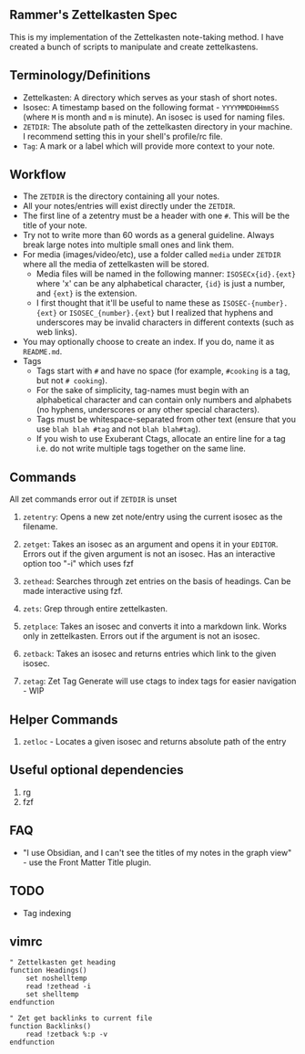 ## Rammer's Zettelkasten Spec

This is my implementation of the Zettelkasten note-taking method. I have created a bunch of scripts to manipulate and create zettelkastens. 

## Terminology/Definitions

* Zettelkasten: A directory which serves as your stash of short notes.
* Isosec: A timestamp based on the following format - `YYYYMMDDHHmmSS` (where `M` is month and `m` is minute). An isosec is used for naming files.
* `ZETDIR`: The absolute path of the zettelkasten directory in your machine. I recommend setting this in your shell's profile/rc file.
* `Tag`: A mark or a label which will provide more context to your note.

## Workflow

* The `ZETDIR` is the directory containing all your notes.
* All your notes/entries will exist directly under the `ZETDIR`.
* The first line of a zetentry must be a header with one `#`. This will be the title of your note.
* Try not to write more than 60 words as a general guideline. Always break large notes into multiple small ones and link them.
* For media (images/video/etc), use a folder called `media` under `ZETDIR` where all the media of zettelkasten will be stored. 
	* Media files will be named in the following manner: `ISOSECx{id}.{ext}` where 'x' can be any alphabetical character, `{id}` is just a number, and `{ext}` is the extension. 
	* I first thought that it'll be useful to name these as `ISOSEC-{number}.{ext}` or `ISOSEC_{number}.{ext}` but I realized that hyphens and underscores may be invalid characters in different contexts (such as web links).
* You may optionally choose to create an index. If you do, name it as `README.md`.
* Tags
	* Tags start with `#` and have no space (for example, `#cooking` is a tag, but not `# cooking`). 
	* For the sake of simplicity, tag-names must begin with an alphabetical character and can contain only numbers and alphabets (no hyphens, underscores or any other special characters).
	* Tags must be whitespace-separated from other text (ensure that you use `blah blah #tag` and not `blah blah#tag`).
	* If you wish to use Exuberant Ctags, allocate an entire line for a tag i.e. do not write multiple tags together on the same line.


## Commands

All zet commands error out if `ZETDIR` is unset

1. `zetentry`: Opens a new zet note/entry using the current isosec as the filename. 

2. `zetget`: Takes an isosec as an argument and opens it in your `EDITOR`. Errors out if the given argument is not an isosec. Has an interactive option too "-i" which uses fzf

3. `zethead`: Searches through zet entries on the basis of headings. Can be made interactive using fzf.

4. `zets`: Grep through entire zettelkasten.

5. `zetplace`: Takes an isosec and converts it into a markdown link. Works only in zettelkasten. Errors out if the argument is not an isosec.

6. `zetback`: Takes an isosec and returns entries which link to the given isosec.

7. `zetag`: Zet Tag Generate will use ctags to index tags for easier navigation - WIP

## Helper Commands

1. `zetloc` - Locates a given isosec and returns absolute path of the entry

## Useful optional dependencies

1. rg
2. fzf

## FAQ

* "I use Obsidian, and I can't see the titles of my notes in the graph view" - use the Front Matter Title plugin.

## TODO

* Tag indexing


## vimrc

```vimscript
" Zettelkasten get heading
function Headings()
	set noshelltemp
	read !zethead -i
	set shelltemp
endfunction

" Zet get backlinks to current file
function Backlinks()
	read !zetback %:p -v
endfunction
```
